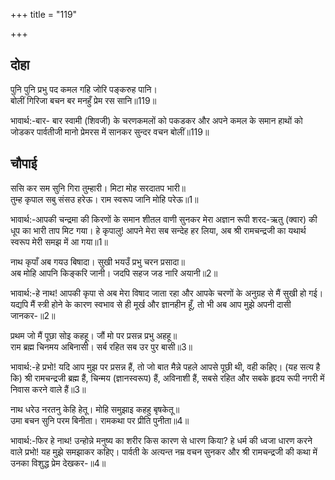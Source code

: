 +++
title = "119"

+++
## दोहा
पुनि पुनि प्रभु पद कमल गहि जोरि पङ्करुह पानि।  
बोलीं गिरिजा बचन बर मनहुँ प्रेम रस सानि॥119॥  

भावार्थ:-बार- बार स्वामी (शिवजी) के चरणकमलों को पकडकर और अपने कमल के समान हाथों को जोडकर पार्वतीजी मानो प्रेमरस में सानकर सुन्दर वचन बोलीं॥119॥  




## चौपाई
ससि कर सम सुनि गिरा तुम्हारी। मिटा मोह सरदातप भारी॥  
तुम्ह कृपाल सबु संसउ हरेऊ। राम स्वरूप जानि मोहि परेऊ॥1॥  

भावार्थ:-आपकी चन्द्रमा की किरणों के समान शीतल वाणी सुनकर मेरा अज्ञान रूपी शरद-ऋतु (क्वार) की धूप का भारी ताप मिट गया। हे कृपालु! आपने मेरा सब सन्देह हर लिया, अब श्री रामचन्द्रजी का यथार्थ स्वरूप मेरी समझ में आ गया॥1॥  

नाथ कृपाँ अब गयउ बिषादा। सुखी भयउँ प्रभु चरन प्रसादा॥  
अब मोहि आपनि किङ्करि जानी। जदपि सहज जड नारि अयानी॥2॥  

भावार्थ:-हे नाथ! आपकी कृपा से अब मेरा विषाद जाता रहा और आपके चरणों के अनुग्रह से मैं सुखी हो गई। यद्यपि मैं स्त्री होने के कारण स्वभाव से ही मूर्ख और ज्ञानहीन हूँ, तो भी अब आप मुझे अपनी दासी जानकर-॥2॥  

प्रथम जो मैं पूछा सोइ कहहू। जौं मो पर प्रसन्न प्रभु अहहू॥  
राम ब्रह्म चिनमय अबिनासी। सर्ब रहित सब उर पुर बासी॥3॥  

भावार्थ:-हे प्रभो! यदि आप मुझ पर प्रसन्न हैं, तो जो बात मैन्ने पहले आपसे पूछी थी, वही कहिए। (यह सत्य है कि) श्री रामचन्द्रजी ब्रह्म हैं, चिन्मय (ज्ञानस्वरूप) हैं, अविनाशी हैं, सबसे रहित और सबके हृदय रूपी नगरी में निवास करने वाले हैं॥3॥  

नाथ धरेउ नरतनु केहि हेतू। मोहि समुझाइ कहहु बृषकेतू॥  
उमा बचन सुनि परम बिनीता। रामकथा पर प्रीति पुनीता॥4॥  

भावार्थ:-फिर हे नाथ! उन्होन्ने मनुष्य का शरीर किस कारण से धारण किया? हे धर्म की ध्वजा धारण करने वाले प्रभो! यह मुझे समझाकर कहिए। पार्वती के अत्यन्त नम्र वचन सुनकर और श्री रामचन्द्रजी की कथा में उनका विशुद्ध प्रेम देखकर-॥4॥  
